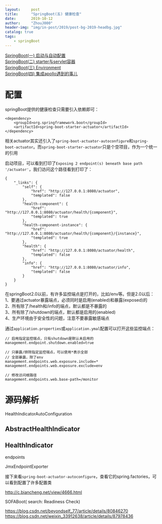 ```yaml
---
layout:     post
title:      "SpringBoot(五) 健康检查"
date:       2019-10-12
author:     "ZhouJ000"
header-img: "img/in-post/2019/post-bg-2019-headbg.jpg"
catalog: true
tags:
    - springBoot
--- 
```


[SpringBoot(一) 启动与自动配置](https://zhouj000.github.io/2018/10/05/springboot-1/)  
[SpringBoot(二) starter与servlet容器](https://zhouj000.github.io/2018/10/10/springboot-2/)  
[SpringBoot(三) Environment](https://zhouj000.github.io/2019/10/08/springboot-3/)  
[SpringBoot(四) 集成apollo遇到的事儿](https://zhouj000.github.io/2019/10/16/springboot-4/)  




# 配置

springBoot提供的健康检查只需要引入依赖即可：
```
<dependency>
	<groupId>org.springframework.boot</groupId>
	<artifactId>spring-boot-starter-actuator</artifactId>
</dependency>
```
相关actuator其实还引入了`spring-boot-actuator-autoconfigure`和`spring-boot-actuator`。而`spring-boot-starter-actuator`只是个空项目，作为一个统一的引用

启动项目，可以看到打印了`Exposing 2 endpoint(s) beneath base path '/actuator'`，我们访问这个路径看到打印了：
```
{
	"_links": {
		"self": {
			"href": "http://127.0.0.1:8080/actuator",
			"templated": false
		},
		"health-component": {
			"href": "http://127.0.0.1:8080/actuator/health/{component}",
			"templated": true
		},
		"health-component-instance": {
			"href": "http://127.0.0.1:8080/actuator/health/{component}/{instance}",
			"templated": true
		},
		"health": {
			"href": "http://127.0.0.1:8080/actuator/health",
			"templated": false
		},
		"info": {
			"href": "http://127.0.0.1:8080/actuator/info",
			"templated": false
		}
	}
}
```
在springBoot2.0以前，有许多监控端点是打开的，比如/env等。但是2.0以后：  
1、要通过actuator暴露端点，必须同时是启用(enabled)和暴露(exposed)的  
2、所有除了/health和/info的端点，默认都是不暴露的  
3、所有除了/shutdown的端点，默认都是启用的(enabled)  
4、生产环境由于安全性的问题，注意不要暴露敏感端点

通过`application.properties`或`application.ymal`配置可以打开这些监控端点：
```
// 启用指定监控端点，只有shutdown是默认未启用的
management.endpoint.shutdown.enabled=true

// 只暴露/排除指定监控端点，可以使用*表示全部
// 全部暴露，除了env
management.endpoints.web.exposure.include=*
management.endpoints.web.exposure.exclude=env

// 修改访问根路径
management.endpoints.web.base-path=/monitor
```


# 源码解析






HealthIndicatorAutoConfiguration


## AbstractHealthIndicator

## HealthIndicator

endpoints

JmxEndpointExporter




接下来看`spring-boot-actuator-autoconfigure`，查看它的spring.factories，可以看到配置了许多配置类


http://c.biancheng.net/view/4666.html














SOFABoot(   search: Readiness Check) 

https://blog.csdn.net/beyondself_77/article/details/80846270
https://blog.csdn.net/weixin_33912638/article/details/87978436


